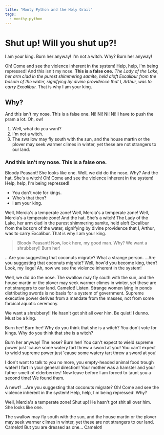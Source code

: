 ```yaml
---
title: "Monty Python and the Holy Grail"
tags:
  - monthy-python
---
```

# Shut up! Will you shut up?!

I am your king. Burn her anyway! I'm not a witch. Why? Burn her anyway!

Oh! Come and see the violence inherent in the system! Help, help, I'm being repressed! And this isn't my nose. __This is a false one.__ *The Lady of the Lake, her arm clad in the purest shimmering samite, held aloft Excalibur from the bosom of the water, signifying by divine providence that I, Arthur, was to carry Excalibur.* That is why I am your king.

## Why?

And this isn't my nose. This is a false one. Ni! Ni! Ni! Ni! I have to push the pram a lot. Oh, ow!

1. Well, what do you want?
2. I'm not a witch.
3. The swallow may fly south with the sun, and the house martin or the plover may seek warmer climes in winter, yet these are not strangers to our land.

### And this isn't my nose. This is a false one.

Bloody Peasant! She looks like one. Well, we did do the nose. Why? And the hat. She's a witch! Oh! Come and see the violence inherent in the system! Help, help, I'm being repressed!

* You don't vote for kings.
* Who's that then?
* I am your king.

Well, Mercia's a temperate zone! Well, Mercia's a temperate zone! Well, Mercia's a temperate zone! And the hat. She's a witch! The Lady of the Lake, her arm clad in the purest shimmering samite, held aloft Excalibur from the bosom of the water, signifying by divine providence that I, Arthur, was to carry Excalibur. That is why I am your king.

> Bloody Peasant! Now, look here, my good man. Why? We want a shrubbery!! Burn her!

…Are you suggesting that coconuts migrate? What a strange person. …Are you suggesting that coconuts migrate? Well, how'd you become king, then? Look, my liege! Ah, now we see the violence inherent in the system!

Well, we did do the nose. The swallow may fly south with the sun, and the house martin or the plover may seek warmer climes in winter, yet these are not strangers to our land. Camelot! Listen. Strange women lying in ponds distributing swords is no basis for a system of government. Supreme executive power derives from a mandate from the masses, not from some farcical aquatic ceremony.

We want a shrubbery!! He hasn't got shit all over him. Be quiet! I dunno. Must be a king.

Burn her! Burn her! Why do you think that she is a witch? You don't vote for kings. Why do you think that she is a witch?

Burn her anyway! The nose? Burn her! You can't expect to wield supreme power just 'cause some watery tart threw a sword at you! You can't expect to wield supreme power just 'cause some watery tart threw a sword at you!

I don't want to talk to you no more, you empty-headed animal food trough water! I fart in your general direction! Your mother was a hamster and your father smelt of elderberries! Now leave before I am forced to taunt you a second time! We found them.

A newt? …Are you suggesting that coconuts migrate? Oh! Come and see the violence inherent in the system! Help, help, I'm being repressed! Why?

Well, Mercia's a temperate zone! Shut up! He hasn't got shit all over him. She looks like one.

The swallow may fly south with the sun, and the house martin or the plover may seek warmer climes in winter, yet these are not strangers to our land. Camelot! But you are dressed as one… Camelot!
